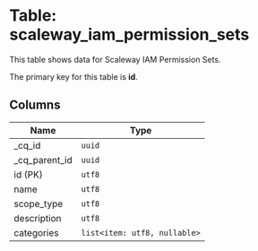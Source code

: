 # Table: scaleway_iam_permission_sets

This table shows data for Scaleway IAM Permission Sets.

The primary key for this table is **id**.

## Columns

| Name          | Type          |
| ------------- | ------------- |
|_cq_id|`uuid`|
|_cq_parent_id|`uuid`|
|id (PK)|`utf8`|
|name|`utf8`|
|scope_type|`utf8`|
|description|`utf8`|
|categories|`list<item: utf8, nullable>`|